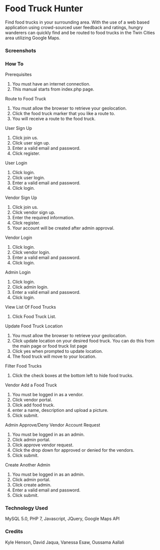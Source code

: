 # Food Truck Hunter
Find food trucks in your surrounding area. 
With the use of a web based application using crowd-sourced user feedback and ratings, 
hungry wanderers can quickly find and be routed to food trucks in the Twin Cities area utilizing Google Maps.

### Screenshots ###

### How To ###
Prerequisites 
1. You must have an internet connection.
2. This manual starts from index.php page.

Route to Food Truck
1. You must allow the browser to retrieve your geolocation.
2. Click the food truck marker that you like a route to.
3. You will receive a route to the food truck.

User Sign Up
1. Click join us.
2. Click user sign up.
3. Enter a valid email and password.
4. Click register.

User Login
1. Click login.
2. Click user login.
3. Enter a valid email and password.
4. Click login.

Vendor Sign Up
1. Click join us.
2. Click vendor sign up.
3. Enter the required information.
4. Click register.
5. Your account will be created after admin approval.

Vendor Login
1. Click login.
2. Click vendor login.
3. Enter a valid email and password.
4. Click login.

Admin Login
1. Click login.
2. Click admin login.
3. Enter a valid email and password.
4. Click login.

View List Of Food Trucks
1. Click Food Truck List.

Update Food Truck Location
1. You must allow the browser to retrieve your geolocation.
2. Click update location on your desired food truck. You can do this from the main page or food truck list page
3. Click yes when prompted to update location.
4. The food truck will move to your location.

Filter Food Trucks
1. Click the check boxes at the bottom left to hide food trucks.

Vendor Add a Food Truck
1. You must be logged in as a vendor.
2. Click vendor portal.
3. Click add food truck.
4. enter a name, description and upload a picture.
5. Click submit.

Admin Approve/Deny Vendor Account Request
1. You must be logged in as an admin.
2. Click admin portal.
3. Click approve vendor request.
4. Click the drop down for approved or denied for the vendors.
5. Click submit.

Create Another Admin
1. You must be logged in as an admin.
2. Click admin portal.
3. Click create admin.
4. Enter a valid email and password.
5. Click submit.

### Technology Used ### 
MySQL 5.0, PHP 7, Javascript, JQuery, Google Maps API

### Credits ###
Kyle Henson, David Jaqua, Vanessa Esaw, Oussama Aallali
